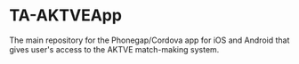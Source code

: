 # TA-AKTVEApp
The main repository for the Phonegap/Cordova app for iOS and Android that gives user's access to the AKTVE match-making system.

